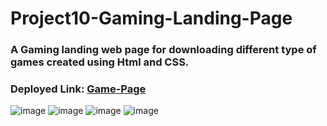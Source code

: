 # Project10-Gaming-Landing-Page
### A Gaming landing web page for downloading different type of games created using Html and CSS.

### Deployed Link: [Game-Page](https://gaming-page-landing.netlify.app/)
![image](https://user-images.githubusercontent.com/48837703/209205510-0b9d3139-1153-4f98-95fa-0d7740c2024c.png)
![image](https://user-images.githubusercontent.com/48837703/209204866-06a3f8b9-f4ba-40f9-afc5-a658170c1fda.png)
![image](https://user-images.githubusercontent.com/48837703/209205442-c799eeb7-b3f6-4158-a3fc-341d85006613.png)
![image](https://user-images.githubusercontent.com/48837703/209205255-19a722be-a531-4d7c-b4f6-b33812c8116b.png)
